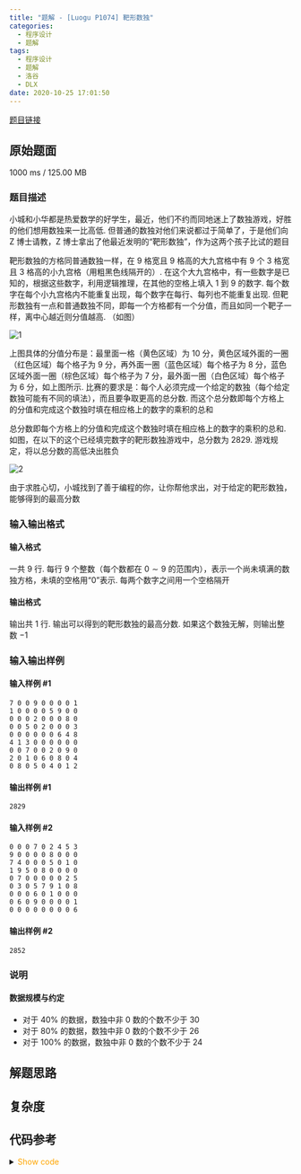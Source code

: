 ```yaml
---
title: "题解 - [Luogu P1074] 靶形数独"
categories:
  - 程序设计
  - 题解
tags:
  - 程序设计
  - 题解
  - 洛谷
  - DLX
date: 2020-10-25 17:01:50
---
```


[题目链接](https://www.luogu.com.cn/problem/P1074)

<!-- more -->

## 原始题面

1000 ms / 125.00 MB

### 题目描述

小城和小华都是热爱数学的好学生，最近，他们不约而同地迷上了数独游戏，好胜的他们想用数独来一比高低. 但普通的数独对他们来说都过于简单了，于是他们向 Z 博士请教，Z 博士拿出了他最近发明的“靶形数独”，作为这两个孩子比试的题目

靶形数独的方格同普通数独一样，在 $9$ 格宽且 $9$ 格高的大九宫格中有 $9$ 个 $3$ 格宽且 $3$ 格高的小九宫格（用粗黑色线隔开的）. 在这个大九宫格中，有一些数字是已知的，根据这些数字，利用逻辑推理，在其他的空格上填入 $1$ 到 $9$ 的数字. 每个数字在每个小九宫格内不能重复出现，每个数字在每行、每列也不能重复出现. 但靶形数独有一点和普通数独不同，即每一个方格都有一个分值，而且如同一个靶子一样，离中心越近则分值越高. （如图）

![1](1.png)

上图具体的分值分布是：最里面一格（黄色区域）为 $10$ 分，黄色区域外面的一圈（红色区域）每个格子为 $9$ 分，再外面一圈（蓝色区域）每个格子为 $8$ 分，蓝色区域外面一圈（棕色区域）每个格子为 $7$ 分，最外面一圈（白色区域）每个格子为 $6$ 分，如上图所示. 比赛的要求是：每个人必须完成一个给定的数独（每个给定数独可能有不同的填法），而且要争取更高的总分数. 而这个总分数即每个方格上的分值和完成这个数独时填在相应格上的数字的乘积的总和

总分数即每个方格上的分值和完成这个数独时填在相应格上的数字的乘积的总和. 如图，在以下的这个已经填完数字的靶形数独游戏中，总分数为 $2829$. 游戏规定，将以总分数的高低决出胜负

![2](2.png)

由于求胜心切，小城找到了善于编程的你，让你帮他求出，对于给定的靶形数独，能够得到的最高分数

### 输入输出格式

#### 输入格式

一共 $9$ 行. 每行 $9$ 个整数（每个数都在 $0 \sim 9$ 的范围内），表示一个尚未填满的数独方格，未填的空格用“$0$”表示. 每两个数字之间用一个空格隔开

#### 输出格式

输出共 $1$ 行. 输出可以得到的靶形数独的最高分数. 如果这个数独无解，则输出整数 $-1$

### 输入输出样例

#### 输入样例 #1

```input1
7 0 0 9 0 0 0 0 1
1 0 0 0 0 5 9 0 0
0 0 0 2 0 0 0 8 0
0 0 5 0 2 0 0 0 3
0 0 0 0 0 0 6 4 8
4 1 3 0 0 0 0 0 0
0 0 7 0 0 2 0 9 0
2 0 1 0 6 0 8 0 4
0 8 0 5 0 4 0 1 2
```

#### 输出样例 #1

```output1
2829
```

#### 输入样例 #2

```input2
0 0 0 7 0 2 4 5 3
9 0 0 0 0 8 0 0 0
7 4 0 0 0 5 0 1 0
1 9 5 0 8 0 0 0 0
0 7 0 0 0 0 0 2 5
0 3 0 5 7 9 1 0 8
0 0 0 6 0 1 0 0 0
0 6 0 9 0 0 0 0 1
0 0 0 0 0 0 0 0 6
```

#### 输出样例 #2

```output2
2852
```

### 说明

#### 数据规模与约定

- 对于 $40\%$ 的数据，数独中非 $0$ 数的个数不少于 $30$
- 对于 $80\%$ 的数据，数独中非 $0$ 数的个数不少于 $26$
- 对于 $100\%$ 的数据，数独中非 $0$ 数的个数不少于 $24$

## 解题思路

## 复杂度

## 代码参考

<details>
<summary><font color='orange'>Show code</font></summary>

```cpp

```

</details>
